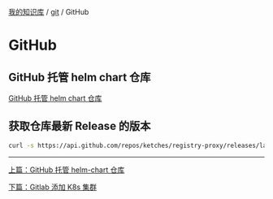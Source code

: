 [我的知识库](../README.md) / [git](zz_gneratered_mdi.md) / GitHub

# GitHub

## GitHub 托管 helm chart 仓库

[GitHub 托管 helm chart 仓库](./github-hosting-helm-reop.md)

## 获取仓库最新 Release 的版本

```bash
curl -s https://api.github.com/repos/ketches/registry-proxy/releases/latest | jq -r .tag_name
```

---
[上篇：GitHub 托管 helm-chart 仓库](github-hosting-helm-reop.md)

[下篇：Gitlab 添加 K8s 集群](gitlab-intergrate-k8s.md)
